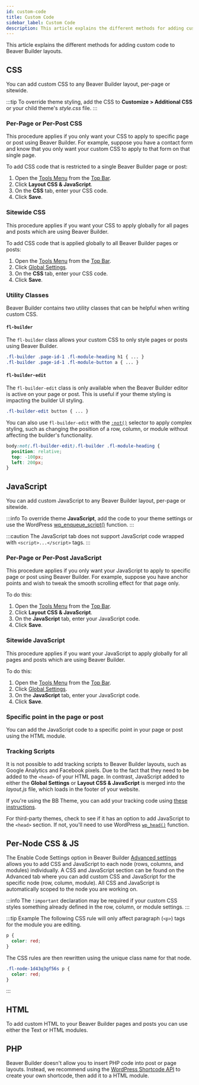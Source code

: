 ```yaml
---
id: custom-code
title: Custom Code
sidebar_label: Custom Code
description: This article explains the different methods for adding custom code to Beaver Builder layouts.
---
```


This article explains the different methods for adding custom code to Beaver Builder layouts.

## CSS

You can add custom CSS to any Beaver Builder layout, per-page or sitewide.

:::tip
To override theme styling, add the CSS to **Customize > Additional CSS** or your child theme's *style.css* file.
:::

### Per-Page or Per-Post CSS

This procedure applies if you only want your CSS to apply to specific page or post using Beaver Builder. For example, suppose you have a contact form and know that you only want your custom CSS to apply to that form on that single page.

To add CSS code that is restricted to a single Beaver Builder page or post:

1. Open the [Tools Menu](/beaver-builder/getting-started/bb-editor-basics/tools-menu.md) from the [Top Bar](beaver-builder/getting-started/bb-editor-basics/user-interface.md#1-7-top-bar).
2. Click **Layout CSS & JavaScript**.
3. On the **CSS** tab, enter your CSS code.
4. Click **Save**.

### Sitewide CSS

This procedure applies if you want your CSS to apply globally for all pages and posts which are using Beaver Builder.

To add CSS code that is applied globally to all Beaver Builder pages or posts:

1. Open the [Tools Menu](/beaver-builder/getting-started/bb-editor-basics/tools-menu.md) from the [Top Bar](beaver-builder/getting-started/bb-editor-basics/user-interface.md#1-7-top-bar).
2. Click [Global Settings](/beaver-builder/getting-started/bb-editor-basics/global-settings.md#css--javascript).
3. On the **CSS** tab, enter your CSS code.
4. Click **Save**.

### Utility Classes

Beaver Builder contains two utility classes that can be helpful when writing custom CSS.

#### `fl-builder`

The `fl-builder` class allows your custom CSS to only style pages or posts using Beaver Builder.

```css
.fl-builder .page-id-1 .fl-module-heading h1 { ... }
.fl-builder .page-id-1 .fl-module-button a { ... }
```

#### `fl-builder-edit`

The `fl-builder-edit` class is only available when the Beaver Builder editor is active on your page or post. This is useful if your theme styling is impacting the builder UI styling.

```css
.fl-builder-edit button { ... }
```

You can also use `fl-builder-edit` with the [`:not()`](https://www.w3schools.com/cssref/sel_not.asp) selector to apply complex styling, such as changing the position of a row, column, or module without affecting the builder's functionality.

```css
body:not(.fl-builder-edit).fl-builder .fl-module-heading {
  position: relative;
  top: -100px;
  left: 200px;
}
```

## JavaScript

You can add custom JavaScript to any Beaver Builder layout, per-page or sitewide.

:::info
To override theme **JavaScript**, add the code to your theme settings or use the WordPress [wp_enqueue_script()](https://developer.wordpress.org/reference/functions/wp_enqueue_script/) function.
:::

:::caution
The JavaScript tab does not support JavaScript code wrapped with `<script>...</script>` tags.
:::

### Per-Page or Per-Post JavaScript

This procedure applies if you only want your JavaScript to apply to specific page or post using Beaver Builder. For example, suppose you have anchor points and wish to tweak the smooth scrolling effect for that page only.

To do this:

1. Open the [Tools Menu](/beaver-builder/getting-started/bb-editor-basics/tools-menu.md) from the [Top Bar](beaver-builder/getting-started/bb-editor-basics/user-interface.md#1-7-top-bar).
2. Click **Layout CSS & JavaScript**.
3. On the **JavaScript** tab, enter your JavaScript code.
4. Click **Save**.

### Sitewide JavaScript

This procedure applies if you want your JavaScript to apply globally for all pages and posts which are using Beaver Builder.

To do this:

1. Open the [Tools Menu](/beaver-builder/getting-started/bb-editor-basics/tools-menu.md) from the [Top Bar](beaver-builder/getting-started/bb-editor-basics/user-interface.md#1-7-top-bar).
2. Click [Global Settings](/beaver-builder/getting-started/bb-editor-basics/global-settings.md#css--javascript).
3. On the **JavaScript** tab, enter your JavaScript code.
4. Click **Save**.

### Specific point in the page or post

You can add the JavaScript code to a specific point in your page or post using the HTML module.

### Tracking Scripts

It is not possible to add tracking scripts to Beaver Builder layouts, such as Google Analytics and Facebook pixels. Due to the fact that they need to be added to the `<head>` of your HTML page. In contrast, JavaScript added to either the **Global Settings** or **Layout CSS & JavaScript** is merged into the *layout.js* file, which loads in the footer of your website.

If you're using the BB Theme, you can add your tracking code using [these instructions](/bb-theme/code/insert-google-analytics-code.md).

For third-party themes, check to see if it has an option to add JavaScript to the `<head>` section. If not, you'll need to use WordPress [`wp_head()`](https://developer.wordpress.org/reference/functions/wp_head/) function.

## Per-Node CSS & JS

The Enable Code Settings option in Beaver Builder [Advanced settings](/beaver-builder/management-migration/advanced-settings.md) allows you to add CSS and JavaScript to each node (rows, columns, and modules) individually. A CSS and JavaScript section can be found on the Advanced tab where you can add custom CSS and JavaScript for the specific node (row, column, module). All CSS and JavaScript is automatically scoped to the node you are working on.

:::info
The `!important` declaration may be required if your custom CSS styles something already defined in the row, column, or module settings.
:::

:::tip Example
The following CSS rule will only affect paragraph (`<p>`) tags for the module you are editing.

```css
p {
  color: red;
}
```

The CSS rules are then rewritten using the unique class name for that node.

```css
.fl-node-1d43q3gf56s p {
  color: red;
}
```
:::

## HTML

To add custom HTML to your Beaver Builder pages and posts you can use either the Text or HTML modules.

## PHP

Beaver Builder doesn't allow you to insert PHP code into post or page layouts. Instead, we recommend using the [WordPress Shortcode API](https://developer.wordpress.org/apis/handbook/shortcode/) to create your own shortcode, then add it to a HTML module.
